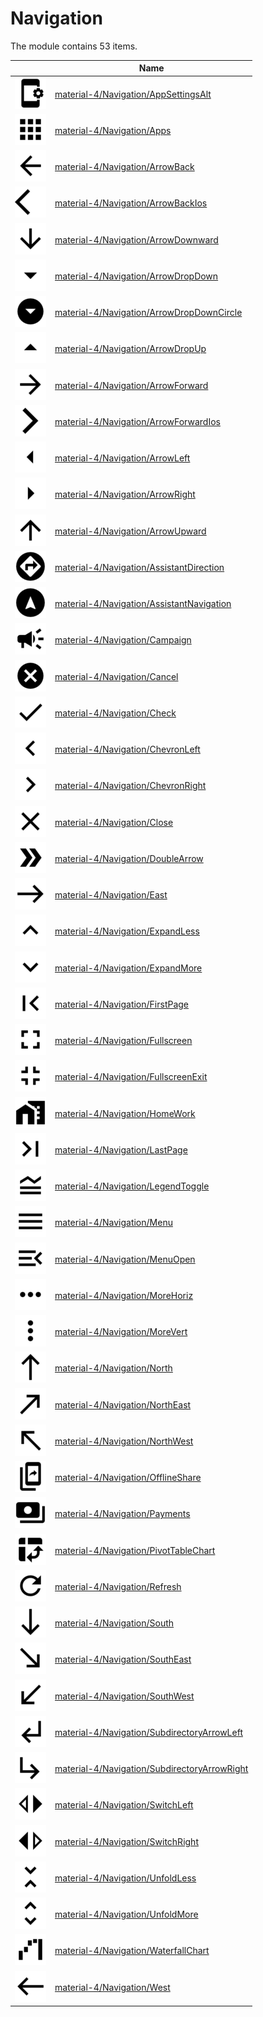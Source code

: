# Navigation

The module contains 53 items.



| |Name|
|:---:|---|
| ![illustration of material-4/Navigation/AppSettingsAlt](../../material-4/Navigation/AppSettingsAlt.png) | [material-4/Navigation/AppSettingsAlt](../../material-4/Navigation/AppSettingsAlt.md) |
| ![illustration of material-4/Navigation/Apps](../../material-4/Navigation/Apps.png) | [material-4/Navigation/Apps](../../material-4/Navigation/Apps.md) |
| ![illustration of material-4/Navigation/ArrowBack](../../material-4/Navigation/ArrowBack.png) | [material-4/Navigation/ArrowBack](../../material-4/Navigation/ArrowBack.md) |
| ![illustration of material-4/Navigation/ArrowBackIos](../../material-4/Navigation/ArrowBackIos.png) | [material-4/Navigation/ArrowBackIos](../../material-4/Navigation/ArrowBackIos.md) |
| ![illustration of material-4/Navigation/ArrowDownward](../../material-4/Navigation/ArrowDownward.png) | [material-4/Navigation/ArrowDownward](../../material-4/Navigation/ArrowDownward.md) |
| ![illustration of material-4/Navigation/ArrowDropDown](../../material-4/Navigation/ArrowDropDown.png) | [material-4/Navigation/ArrowDropDown](../../material-4/Navigation/ArrowDropDown.md) |
| ![illustration of material-4/Navigation/ArrowDropDownCircle](../../material-4/Navigation/ArrowDropDownCircle.png) | [material-4/Navigation/ArrowDropDownCircle](../../material-4/Navigation/ArrowDropDownCircle.md) |
| ![illustration of material-4/Navigation/ArrowDropUp](../../material-4/Navigation/ArrowDropUp.png) | [material-4/Navigation/ArrowDropUp](../../material-4/Navigation/ArrowDropUp.md) |
| ![illustration of material-4/Navigation/ArrowForward](../../material-4/Navigation/ArrowForward.png) | [material-4/Navigation/ArrowForward](../../material-4/Navigation/ArrowForward.md) |
| ![illustration of material-4/Navigation/ArrowForwardIos](../../material-4/Navigation/ArrowForwardIos.png) | [material-4/Navigation/ArrowForwardIos](../../material-4/Navigation/ArrowForwardIos.md) |
| ![illustration of material-4/Navigation/ArrowLeft](../../material-4/Navigation/ArrowLeft.png) | [material-4/Navigation/ArrowLeft](../../material-4/Navigation/ArrowLeft.md) |
| ![illustration of material-4/Navigation/ArrowRight](../../material-4/Navigation/ArrowRight.png) | [material-4/Navigation/ArrowRight](../../material-4/Navigation/ArrowRight.md) |
| ![illustration of material-4/Navigation/ArrowUpward](../../material-4/Navigation/ArrowUpward.png) | [material-4/Navigation/ArrowUpward](../../material-4/Navigation/ArrowUpward.md) |
| ![illustration of material-4/Navigation/AssistantDirection](../../material-4/Navigation/AssistantDirection.png) | [material-4/Navigation/AssistantDirection](../../material-4/Navigation/AssistantDirection.md) |
| ![illustration of material-4/Navigation/AssistantNavigation](../../material-4/Navigation/AssistantNavigation.png) | [material-4/Navigation/AssistantNavigation](../../material-4/Navigation/AssistantNavigation.md) |
| ![illustration of material-4/Navigation/Campaign](../../material-4/Navigation/Campaign.png) | [material-4/Navigation/Campaign](../../material-4/Navigation/Campaign.md) |
| ![illustration of material-4/Navigation/Cancel](../../material-4/Navigation/Cancel.png) | [material-4/Navigation/Cancel](../../material-4/Navigation/Cancel.md) |
| ![illustration of material-4/Navigation/Check](../../material-4/Navigation/Check.png) | [material-4/Navigation/Check](../../material-4/Navigation/Check.md) |
| ![illustration of material-4/Navigation/ChevronLeft](../../material-4/Navigation/ChevronLeft.png) | [material-4/Navigation/ChevronLeft](../../material-4/Navigation/ChevronLeft.md) |
| ![illustration of material-4/Navigation/ChevronRight](../../material-4/Navigation/ChevronRight.png) | [material-4/Navigation/ChevronRight](../../material-4/Navigation/ChevronRight.md) |
| ![illustration of material-4/Navigation/Close](../../material-4/Navigation/Close.png) | [material-4/Navigation/Close](../../material-4/Navigation/Close.md) |
| ![illustration of material-4/Navigation/DoubleArrow](../../material-4/Navigation/DoubleArrow.png) | [material-4/Navigation/DoubleArrow](../../material-4/Navigation/DoubleArrow.md) |
| ![illustration of material-4/Navigation/East](../../material-4/Navigation/East.png) | [material-4/Navigation/East](../../material-4/Navigation/East.md) |
| ![illustration of material-4/Navigation/ExpandLess](../../material-4/Navigation/ExpandLess.png) | [material-4/Navigation/ExpandLess](../../material-4/Navigation/ExpandLess.md) |
| ![illustration of material-4/Navigation/ExpandMore](../../material-4/Navigation/ExpandMore.png) | [material-4/Navigation/ExpandMore](../../material-4/Navigation/ExpandMore.md) |
| ![illustration of material-4/Navigation/FirstPage](../../material-4/Navigation/FirstPage.png) | [material-4/Navigation/FirstPage](../../material-4/Navigation/FirstPage.md) |
| ![illustration of material-4/Navigation/Fullscreen](../../material-4/Navigation/Fullscreen.png) | [material-4/Navigation/Fullscreen](../../material-4/Navigation/Fullscreen.md) |
| ![illustration of material-4/Navigation/FullscreenExit](../../material-4/Navigation/FullscreenExit.png) | [material-4/Navigation/FullscreenExit](../../material-4/Navigation/FullscreenExit.md) |
| ![illustration of material-4/Navigation/HomeWork](../../material-4/Navigation/HomeWork.png) | [material-4/Navigation/HomeWork](../../material-4/Navigation/HomeWork.md) |
| ![illustration of material-4/Navigation/LastPage](../../material-4/Navigation/LastPage.png) | [material-4/Navigation/LastPage](../../material-4/Navigation/LastPage.md) |
| ![illustration of material-4/Navigation/LegendToggle](../../material-4/Navigation/LegendToggle.png) | [material-4/Navigation/LegendToggle](../../material-4/Navigation/LegendToggle.md) |
| ![illustration of material-4/Navigation/Menu](../../material-4/Navigation/Menu.png) | [material-4/Navigation/Menu](../../material-4/Navigation/Menu.md) |
| ![illustration of material-4/Navigation/MenuOpen](../../material-4/Navigation/MenuOpen.png) | [material-4/Navigation/MenuOpen](../../material-4/Navigation/MenuOpen.md) |
| ![illustration of material-4/Navigation/MoreHoriz](../../material-4/Navigation/MoreHoriz.png) | [material-4/Navigation/MoreHoriz](../../material-4/Navigation/MoreHoriz.md) |
| ![illustration of material-4/Navigation/MoreVert](../../material-4/Navigation/MoreVert.png) | [material-4/Navigation/MoreVert](../../material-4/Navigation/MoreVert.md) |
| ![illustration of material-4/Navigation/North](../../material-4/Navigation/North.png) | [material-4/Navigation/North](../../material-4/Navigation/North.md) |
| ![illustration of material-4/Navigation/NorthEast](../../material-4/Navigation/NorthEast.png) | [material-4/Navigation/NorthEast](../../material-4/Navigation/NorthEast.md) |
| ![illustration of material-4/Navigation/NorthWest](../../material-4/Navigation/NorthWest.png) | [material-4/Navigation/NorthWest](../../material-4/Navigation/NorthWest.md) |
| ![illustration of material-4/Navigation/OfflineShare](../../material-4/Navigation/OfflineShare.png) | [material-4/Navigation/OfflineShare](../../material-4/Navigation/OfflineShare.md) |
| ![illustration of material-4/Navigation/Payments](../../material-4/Navigation/Payments.png) | [material-4/Navigation/Payments](../../material-4/Navigation/Payments.md) |
| ![illustration of material-4/Navigation/PivotTableChart](../../material-4/Navigation/PivotTableChart.png) | [material-4/Navigation/PivotTableChart](../../material-4/Navigation/PivotTableChart.md) |
| ![illustration of material-4/Navigation/Refresh](../../material-4/Navigation/Refresh.png) | [material-4/Navigation/Refresh](../../material-4/Navigation/Refresh.md) |
| ![illustration of material-4/Navigation/South](../../material-4/Navigation/South.png) | [material-4/Navigation/South](../../material-4/Navigation/South.md) |
| ![illustration of material-4/Navigation/SouthEast](../../material-4/Navigation/SouthEast.png) | [material-4/Navigation/SouthEast](../../material-4/Navigation/SouthEast.md) |
| ![illustration of material-4/Navigation/SouthWest](../../material-4/Navigation/SouthWest.png) | [material-4/Navigation/SouthWest](../../material-4/Navigation/SouthWest.md) |
| ![illustration of material-4/Navigation/SubdirectoryArrowLeft](../../material-4/Navigation/SubdirectoryArrowLeft.png) | [material-4/Navigation/SubdirectoryArrowLeft](../../material-4/Navigation/SubdirectoryArrowLeft.md) |
| ![illustration of material-4/Navigation/SubdirectoryArrowRight](../../material-4/Navigation/SubdirectoryArrowRight.png) | [material-4/Navigation/SubdirectoryArrowRight](../../material-4/Navigation/SubdirectoryArrowRight.md) |
| ![illustration of material-4/Navigation/SwitchLeft](../../material-4/Navigation/SwitchLeft.png) | [material-4/Navigation/SwitchLeft](../../material-4/Navigation/SwitchLeft.md) |
| ![illustration of material-4/Navigation/SwitchRight](../../material-4/Navigation/SwitchRight.png) | [material-4/Navigation/SwitchRight](../../material-4/Navigation/SwitchRight.md) |
| ![illustration of material-4/Navigation/UnfoldLess](../../material-4/Navigation/UnfoldLess.png) | [material-4/Navigation/UnfoldLess](../../material-4/Navigation/UnfoldLess.md) |
| ![illustration of material-4/Navigation/UnfoldMore](../../material-4/Navigation/UnfoldMore.png) | [material-4/Navigation/UnfoldMore](../../material-4/Navigation/UnfoldMore.md) |
| ![illustration of material-4/Navigation/WaterfallChart](../../material-4/Navigation/WaterfallChart.png) | [material-4/Navigation/WaterfallChart](../../material-4/Navigation/WaterfallChart.md) |
| ![illustration of material-4/Navigation/West](../../material-4/Navigation/West.png) | [material-4/Navigation/West](../../material-4/Navigation/West.md) |




